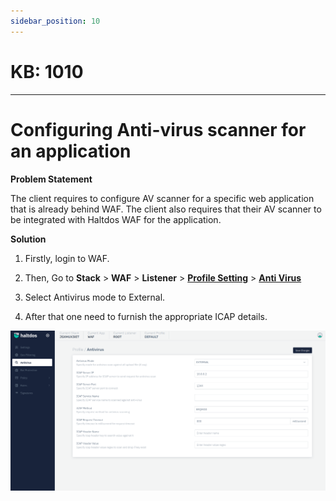 ```yaml
---
sidebar_position: 10
---
```


# KB: 1010
-----------

# Configuring Anti-virus scanner for an application

**Problem Statement**

The client requires to configure AV scanner for a specific web application that is already behind WAF. The client also requires that their AV scanner to be integrated with Haltdos WAF for the application.

**Solution**

1. Firstly, login to WAF.

2. Then, Go to **Stack** > **WAF** > **Listener** > [**Profile Setting**](waf/listener/profiles/settings.md) > [**Anti Virus**](waf/listener/profiles/anti_virus.md)

3. Select Antivirus mode to External.

4. After that one need to furnish the appropriate ICAP details.

![kb-1010](/img/waf/kb/v2/antivirus_kb_1010_1.png)
